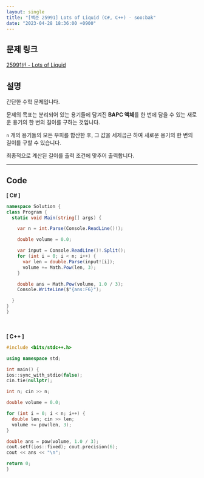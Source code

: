 ```yaml
---
layout: single
title: "[백준 25991] Lots of Liquid (C#, C++) - soo:bak"
date: "2023-04-28 18:36:00 +0900"
---
```


## 문제 링크
  [25991번 - Lots of Liquid](https://www.acmicpc.net/problem/25991)

## 설명
간단한 수학 문제입니다. <br>

문제의 목표는 분리되어 있는 용기들에 담겨진 <b>BAPC 액체</b>를 한 번에 담을 수 있는 새로운 용기의 한 변의 길이를 구하는 것입니다.<br>

`n` 개의 용기들의 모든 부피를 합산한 후, 그 값을 세제곱근 하여 새로운 용기의 한 변의 길이를 구할 수 있습니다. <br>

최종적으로 계산된 길이를 출력 조건에 맞추어 출력합니다. <br>
- - -

## Code
<b>[ C# ] </b>
<br>

  ```c#
namespace Solution {
  class Program {
    static void Main(string[] args) {

      var n = int.Parse(Console.ReadLine()!);

      double volume = 0.0;

      var input = Console.ReadLine()!.Split();
      for (int i = 0; i < n; i++) {
        var len = double.Parse(input![i]);
        volume += Math.Pow(len, 3);
      }

      double ans = Math.Pow(volume, 1.0 / 3);
      Console.WriteLine($"{ans:F6}");

    }
  }
}
  ```
<br><br>
<b>[ C++ ] </b>
<br>

  ```c++
#include <bits/stdc++.h>

using namespace std;

int main() {
  ios::sync_with_stdio(false);
  cin.tie(nullptr);

  int n; cin >> n;

  double volume = 0.0;

  for (int i = 0; i < n; i++) {
    double len; cin >> len;
    volume += pow(len, 3);
  }

  double ans = pow(volume, 1.0 / 3);
  cout.setf(ios::fixed); cout.precision(6);
  cout << ans << "\n";

  return 0;
}
  ```
